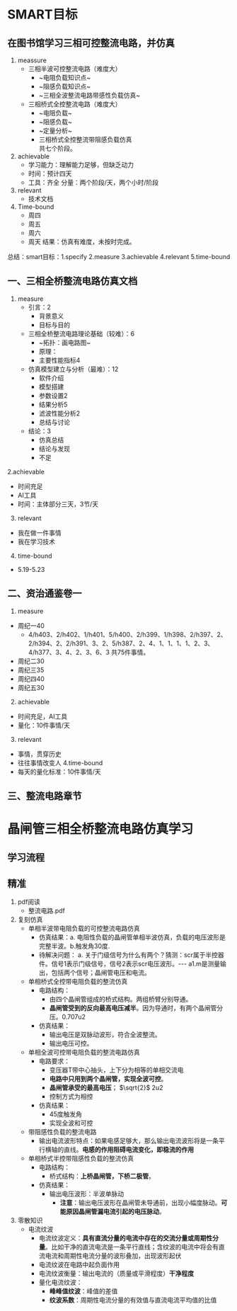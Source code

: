 # SMART目标
## 在图书馆学习三相可控整流电路，并仿真
1. meassure
   * 三相半波可控整流电路（难度大）
     * ~电阻负载知识点~
     * ~阻感负载知识点~
     * ~三相全波整流电路带感性负载仿真~
   * 三相桥式全控整流电路（难度大）
     * ~电阻负载~
     * ~阻感负载~
     * ~定量分析~
     * 三相桥式全控整流带阻感负载仿真   
 共七个阶段。
2. achievable
    * 学习能力：理解能力足够，但缺乏动力
    * 时间：预计四天
    * 工具：齐全
分量：两个阶段/天，两个小时/阶段
3. relevant
   * 技术文档
4. Time-bound
   * 周四
   * 周五
   * 周六
   * 周天
结果：仿真有难度，未按时完成。

总结：smart目标：1.specify 2.measure 3.achievable  4.relevant 5.time-bound

## 一、三相全桥整流电路仿真文档
1. measure
   * 引言：2
     * 背景意义
     * 目标与目的
   * 三相全桥整流电路理论基础（较难）：6
     * ~拓扑：画电路图~
     * 原理：
     * 主要性能指标4
   * 仿真模型建立与分析（最难）：12
     * 软件介绍
     * 模型搭建
     * 参数设置2
     * 结果分析5
     * 滤波性能分析2
     * 总结与讨论
   * 结论：3
     * 仿真总结
     * 结论与发现
     * 不足

2.achievable
  * 时间充足
  * AI工具
  * 时间：主体部分三天，3节/天
3. relevant
  * 我在做一件事情
  * 我在学习技术
4. time-bound
  * 5.19-5.23
## 二、资治通鉴卷一
1. measure
  * 周纪一40
    * 4/h403、2/h402、1/h401、5/h400、2/h399、1/h398、2/h397、2、2/h394、2、2/h391、3、2、5/h387、2、4、1、1、1、1、2、3、4/h377、3、4、2、3、6、3
  共75件事情。
  * 周纪二30
  * 周纪三35
  * 周纪四40
  * 周纪五30
2. achievable
  * 时间充足，AI工具
  * 量化：10件事情/天
3. relevant
  * 事情，贯穿历史
  * 往往事情改变人
4.time-bound
  * 每天的量化标准：10件事情/天
## 三、整流电路章节
  
 
 




# 晶闸管三相全桥整流电路仿真学习
## 学习流程
## 精准
1. pdf阅读
    * 整流电路.pdf
2. 复刻仿真
   * 单相半波带电阻负载的可控整流电路仿真
      * 仿真结果：a. 电阻性负载的晶闸管单相半波仿真，负载的电压波形是完整半波。b.触发角30度.
      * 待解决问题：
         a. 关于门级信号为什么有两个？猜测：scr属于半控器件。信号1表示门级信号，信号2表示scr电压波形。--- a1.m是测量输出，包括两个信号；晶闸管电压和电流。
   * 单相桥式全控带电阻负载的整流仿真
     * 电路结构：
       * 由四个晶闸管组成的桥式结构。两组桥臂分别导通。
       * **晶闸管受到的反向最高电压减半**。因为导通时，有两个晶闸管分压。0.707u2
     * 仿真结果：
       * 输出电压是双脉动波形，符合全波整流。
       * 输出电压可控。
   * 单相全波可控带电阻负载的整流电路仿真
     * 电路要求：
       * 变压器T带中心抽头，上下分为相等的单相交流电
       * **电路中只用到两个晶闸管，实现全波可控**。
       * **晶闸管承受的最高电压**； $\sqrt{2}$ 2u2
       * 控制方式为相控
     * 仿真结果：
       * 45度触发角
       * 实现全波和可控
   * 带阻感性负载的整流电路
     * 输出电流波形特点：如果电感足够大，那么输出电流波形将是一条平行横轴的直线。**电感的作用阻碍电流变化，即稳流的作用**
   * 单相桥式半控带阻感性负载的整流仿真
     * 电路结构：
       * 桥式结构：**上桥晶闸管，下桥二极管**。
     * 仿真结果：
       * 输出电压波形：半波单脉动
         * **注意**：输出电压波形在晶闸管未导通前，出现小幅度脉动。**可能原因晶闸管漏电流引起的电压脉动**。
 3. 零散知识
    * 电流纹波
      * 电流纹波定义：**具有直流分量的电流中存在的交流分量或周期性分量**。比如干净的直流电流是一条平行直线；含纹波的电流中将会有直流电流和周期性电流分量的波形叠加，出现波形起伏
      * 电流纹波在电路中起负面作用
      * 电流纹波衡量：输出电流的（质量或平滑程度）**干净程度**
      * 量化电流纹波：
        * **峰峰值纹波**：峰值的差值
        * **纹波系数**：周期性电流分量的有效值与直流电流平均值的比值
